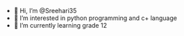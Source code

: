 - 👋 Hi, I’m @Sreehari35
- 👀 I’m interested in python programming and c+ language
- 🌱 I’m currently learning grade 12

